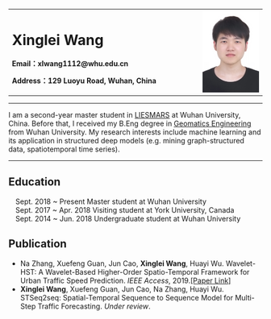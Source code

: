 <div>
<table border="0">
  <tr>
    <td width="75%">
      <h1>Xinglei Wang</h1>
      <p><b>Email：xlwang1112@whu.edu.cn</b></p>
      <p><b>Address：129 Luoyu Road, Wuhan, China</b></p>
    </td>
    <td width="25%">
      <img src="/xlwang.jpg" width="100%">     
    </td>
  </tr>
</table>
</div>

---
 I am a second-year master student in [LIESMARS](https://www.lmars.whu.edu.cn/) at Wuhan University, China. Before that, I received my B.Eng degree in [Geomatics Engineering](https://en.wikipedia.org/wiki/Geomatics) from Wuhan University. My research interests include machine learning and its application in structured deep models (e.g. mining graph-structured data, spatiotemporal time series). 

---

## Education
&ensp;&ensp;Sept. 2018 ~ Present        Master student at Wuhan University  
&ensp;&ensp;Sept. 2017 ~ Apr. 2018      Visiting student at York University, Canada  
&ensp;&ensp;Sept. 2014 ~ Jun. 2018      Undergraduate student at Wuhan University

## Publication
- Na Zhang, Xuefeng Guan, Jun Cao, **Xinglei Wang**, Huayi Wu. Wavelet-HST: A Wavelet-Based Higher-Order Spatio-Temporal Framework for Urban Traffic Speed Prediction. *IEEE Access*, 2019.[[Paper Link]](https://ieeexplore.ieee.org/abstract/document/8809691) 
- **Xinglei Wang**, Xuefeng Guan, Jun Cao, Na Zhang, Huayi Wu. STSeq2seq: Spatial-Temporal Sequence to Sequence Model for Multi-Step Traffic Forecasting. *Under review*.
